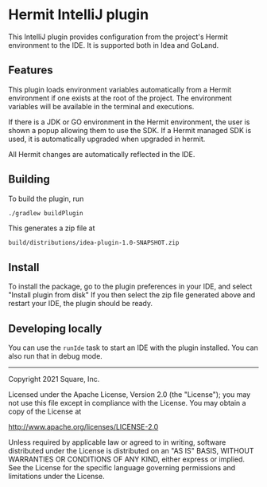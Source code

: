 # Hermit IntelliJ plugin

This IntelliJ plugin provides configuration from the project's Hermit environment to the IDE. 
It is supported both in Idea and GoLand.

## Features

This plugin loads environment variables automatically from a Hermit environment if one exists at the root of the project.
The environment variables will be available in the terminal and executions.

If there is a JDK or GO environment in the Hermit environment, the user is shown a popup allowing them to use the SDK.
If a Hermit managed SDK is used, it is automatically upgraded when upgraded in hermit.

All Hermit changes are automatically reflected in the IDE.

## Building

To build the plugin, run

```sh
./gradlew buildPlugin
```

This generates a zip file at

    build/distributions/idea-plugin-1.0-SNAPSHOT.zip

## Install

To install the package, go to the plugin preferences in your IDE, and select "Install plugin from disk"
If you then select the zip file generated above and restart your IDE, the plugin should be ready.

## Developing locally

You can use the `runIde` task to start an IDE with the plugin installed. You can also run that in debug mode.

---

Copyright 2021 Square, Inc.

Licensed under the Apache License, Version 2.0 (the "License");
you may not use this file except in compliance with the License.
You may obtain a copy of the License at

http://www.apache.org/licenses/LICENSE-2.0

Unless required by applicable law or agreed to in writing, software
distributed under the License is distributed on an "AS IS" BASIS,
WITHOUT WARRANTIES OR CONDITIONS OF ANY KIND, either express or implied.
See the License for the specific language governing permissions and
limitations under the License.
